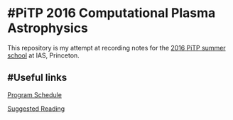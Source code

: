 #PiTP 2016 Computational Plasma Astrophysics
===========================================

This repository is my attempt at recording notes for the
[2016 PiTP summer school](https://pitp.ias.edu/) at IAS, Princeton.

#Useful links
-------------

[Program Schedule](https://pitp.ias.edu/program-schedule)

[Suggested Reading](https://pitp.ias.edu/suggested-reading-list)
